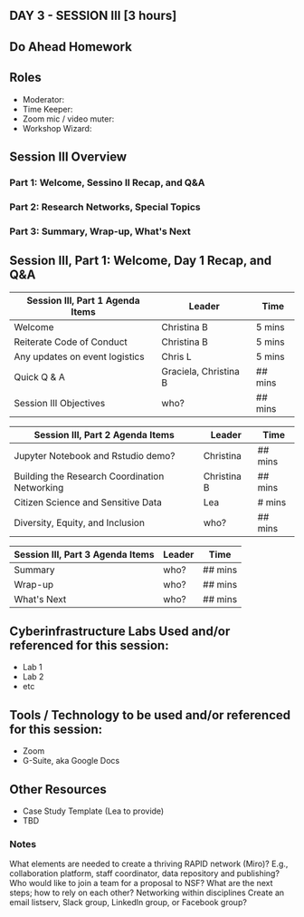 ## DAY 3 - SESSION III [3 hours]

## Do Ahead Homework

## Roles
* Moderator:
* Time Keeper:
* Zoom mic / video muter:
* Workshop Wizard: 

## Session III Overview
### Part 1: Welcome, Sessino II Recap, and Q&A
### Part 2: Research Networks, Special Topics
### Part 3: Summary, Wrap-up, What's Next

## Session III, Part 1: Welcome, Day 1 Recap, and Q&A

Session III, Part 1 Agenda Items | Leader | Time 
---------------------------------------- | --------------- | ------- 
Welcome | Christina B | 5 mins 
Reiterate Code of Conduct | Christina B | 5 mins 
Any updates on event logistics | Chris L | 5 mins
Quick Q & A | Graciela, Christina B | ## mins 
Session III Objectives | who? | ## mins 
 
 
Session III, Part 2 Agenda Items | Leader | Time 
---------------------------------------- | --------------- | -------  
Jupyter Notebook and Rstudio demo? | Christina | ## mins
Building the Research Coordination Networking | Christina B | ## mins
Citizen Science and Sensitive Data | Lea | # mins 
Diversity, Equity, and Inclusion | who? | ## mins




[//]: # (Grant requirements Lea and Christina?
Town Hall Graciela
 Confidential Data | who? | ## mins
 Identity | who? | ## ) 
 
 Session III, Part 3 Agenda Items | Leader | Time 
---------------------------------------- | --------------- | ------- 
Summary| who? | ## mins
Wrap-up | who? | ## mins
What's Next | who? | ## mins 
 
## Cyberinfrastructure Labs Used and/or referenced for this session:
* Lab 1
* Lab 2
* etc

## Tools / Technology to be used and/or referenced for this session:
* Zoom
* G-Suite, aka Google Docs

## Other Resources
* Case Study Template (Lea to provide)
* TBD 
 
 
### Notes 
What elements are needed to create a thriving RAPID network (Miro)? 
E.g., collaboration platform, staff coordinator, data repository and publishing?
Who would like to join a team for a proposal to NSF?
What are the next steps; how to rely on each other?
Networking within disciplines
Create an email listserv, Slack group, LinkedIn group, or Facebook group?
